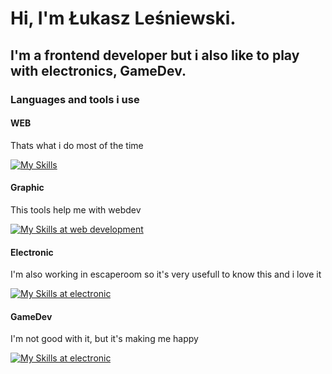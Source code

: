 # Hi, I'm Łukasz Leśniewski. 
## I'm a frontend developer but i also like to play with electronics, GameDev.

### Languages and tools i use

#### WEB
Thats what i do most of the time
<p align="left">
  <a href="https://skillicons.dev">
    <img src="https://skillicons.dev/icons?i=html,css,js,react,vite,vscode,npm" alt="My Skills" />
  </a>
</p>

#### Graphic
This tools help me with webdev
<p align="left">
  <a href="https://skillicons.dev">
    <img src="https://skillicons.dev/icons?i=ps,ai,figma" alt="My Skills at web development" />
  </a>
</p>

#### Electronic
I'm also working in escaperoom so it's very usefull to know this and i love it
<p align="left">
  <a href="https://skillicons.dev">
    <img src="https://skillicons.dev/icons?i=arduino,c" alt="My Skills at electronic" />
  </a>
</p>

#### GameDev
I'm not good with it, but it's making me happy
<p align="left">
  <a href="https://skillicons.dev">
    <img src="https://skillicons.dev/icons?i=godot,cs" alt="My Skills at electronic" />
  </a>
</p>
